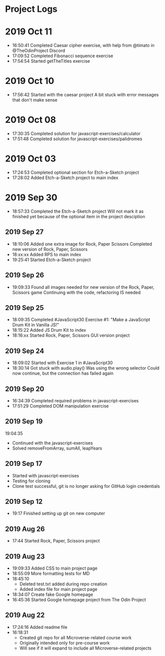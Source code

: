 # Project Logs

# 2019 Oct 11
* 16:50:41
    Completed Caesar cipher exercise, with help from @timato in @TheOdinProject Discord
* 17:09:52
    Completed Fibonacci sequence exercise
* 17:54:54
    Started getTheTitles exercise

# 2019 Oct 10
* 17:56:42
    Started with the caesar project
    A bit stuck with error messages that don't make sense

# 2019 Oct 08
* 17:30:35
    Completed solution for javascript-exercises/calculator
* 17:51:48
    Completed solution for javascript-exercises/palidromes

# 2019 Oct 03
* 17:24:53
    Completed optional section for Etch-a-Sketch project
* 17:28:02
    Added Etch-a-Sketch project to main index

# 2019 Sep 30
* 18:57:33
    Completed the Etch-a-Sketch project
    Will not mark it as finished yet because of the optional item in the project desciption

## 2019 Sep 27
* 18:10:06
    Added one extra image for Rock, Paper Scissors
    Completed new version of Rock, Paper, Scissors
* 18:xx:xx
    Added RPS to main index
* 19:25:41
    Started Etch-a-Sketch project

## 2019 Sep 26
* 19:09:33
    Found all images needed for new version of the Rock, Paper, Scissors game
    Continuing with the code, refactoring IS needed
    
## 2019 Sep 25
* 18:09:35
    Completed #JavaScript30 Exercise #1: "Make a JavaScript Drum Kit in Vanilla JS!"
* 18:15:22
    Added JS Drum Kit to index
* 18:16:xx
    Started Rock, Paper, Scissors GUI version project

## 2019 Sep 24
* 18:09:02
    Started with Exercise 1 in #JavaScript30
* 18:30:14
    Got stuck with audio.play()
    Was using the wrong selector
    Could now continue, but the connection has failed again

## 2019 Sep 20
* 16:34:39
    Completed required problems in javascript-exercises
* 17:51:29
    Completed DOM manipulation exercise

## 2019 Sep 19
19:04:35
* Continued with the javascript-exercises
* Solved removeFromArray, sumAll, leapYears

## 2019 Sep 17
* Started with javascript-exercises
* Testing for cloning
* Clone test successful, git is no longer asking for GitHub login credentials

## 2019 Sep 12
* 19:17 Finished setting up git on new computer

## 2019 Aug 26
* 17:44
  Started Rock, Paper, Scissors project
  
## 2019 Aug 23
* 19:09:33
  Added CSS to main project page
* 18:55:09
  More formatting tests for MD
* 18:45:10
  * Deleted test.txt added during repo creation
  * Added index file for main project page
* 18:34:07
  Create fake Google homepage
* 16:45:36
  Started Google homepage project from The Odin Project

## 2019 Aug 22
* 17:24:16
  Added readme file
* 16:18:31
  * Created git repo for all Microverse-related course work
  * Originally intended only for pre-course work
  * Will see if it will expand to include all Microverse-related projects
